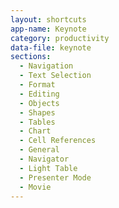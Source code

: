 ```yaml
---
layout: shortcuts
app-name: Keynote
category: productivity
data-file: keynote
sections:
  - Navigation
  - Text Selection
  - Format
  - Editing
  - Objects
  - Shapes
  - Tables
  - Chart
  - Cell References
  - General
  - Navigator
  - Light Table
  - Presenter Mode
  - Movie
---
```

